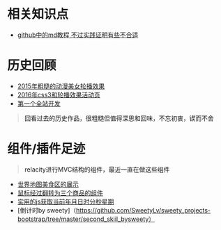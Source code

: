 # 相关知识点
* [github中的md教程,不过实践证明有些不合适](http://blog.csdn.net/kaitiren/article/details/38513715)

# 历史回顾
* [2015年粗糙的动漫美女轮播效果](http://htmlpreview.github.com/?https://github.com/SweetyLv/sweety_projects/blob/master/beauty_girl/index.html)
* [2016年css3和轮播效果活动页](http://htmlpreview.github.io/?https://github.com/SweetyLv/sweety_projects/blob/master/cross/index.html)
* [第一个全站开发](http://htmlpreview.github.io/?https://github.com/SweetyLv/sweety_projects/blob/master/yichuan/index.html)

> <a>回看过去的历史作品，很粗糙但值得深思和回味，不忘初衷，锲而不舍</a>

# 组件/插件足迹
><a>relacity进行MVC结构的组件，最近一直在做这些组件</a>
* [世界地图美食区的展示](https://github.com/SweetyLv/module/tree/master/map_pattern01)
* [鼠标经过翻转为三个商品的组件](https://github.com/SweetyLv/module/tree/master/pc_twoPicReverCom)
* [实用的js获取当前年月日时分秒星期](https://github.com/SweetyLv/module/tree/master/Date)
* [倒计时by sweety]（https://github.com/SweetyLv/sweety_projects-bootstrap/tree/master/second_skiil_bysweety）







